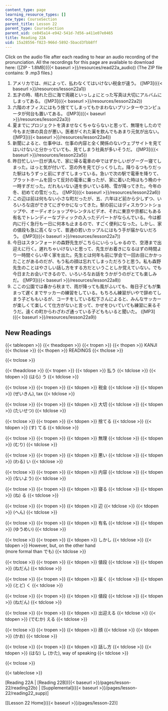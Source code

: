 ```yaml
---
content_type: page
learning_resource_types: []
ocw_type: CourseSection
parent_title: Lesson 22
parent_type: CourseSection
parent_uid: ce845a14-e942-541d-7d56-a411e07e0465
title: Reading 22A
uid: 15a28556-f823-966d-5892-5bacd3fbb8ff
---
```


Click on the audio file after each reading to hear an audio recording of the pronunciation. All the recordings for this page are available to download here: ([ZIP - 1.8MB]({{< baseurl >}}/resources/read22a_audio)) (The ZIP file contains: 9 .mp3 files.)

1.  アメリカでは、州によって、払わなくてはいけない税金が違う。 ([MP3]({{< baseurl >}}/resources/lesson22a1))
2.  五才の時、晴れた日に海で両親といっしょにとった写真は大切にアルバムにしまってある。 ([MP3]({{< baseurl >}}/resources/lesson22a2))
3.  六階のオフィスにはもう捨ててしまってもかまわないプリンターやコンピュータが何台も置いてある。 ([MP3]({{< baseurl >}}/resources/lesson22a3))
4.  夏までにプロジェクトを済ませなくちゃならないと思って、無理をしたので今もまだ体の具合が悪い。医者がくれた薬を飲んでもあまり元気が出ない。 ([MP3]({{< baseurl >}}/resources/lesson22a4))
5.  新聞によると、仕事中は、仕事の内容と全く関係のないウェブサイトを見てはいけないと分かっていても、見てしまう社員が多いそうだ。 ([MP3]({{< baseurl >}}/resources/lesson22a5))
6.  昨日忙しい一日が済んで、家に帰る電車の中ではずかしいがグーグー寝てしまった。はっと気が付いて、窓の外を見てびっくりした。降りるつもりだった駅はもうずっと前にすぎてしまっている。急いで次の駅で電車を降りて、プラットホームを回って反対の電車に乗ったが、家に着いた時はもう晩の十一時すぎだった。だれもいない道を歩いている時、雪が降ってきた。今年の冬、初めての雪だった。 ([MP3]({{< baseurl >}}/resources/lesson22a6))
7.  この辺は前は何もない小さな町だったが、五、六年ほど前から少しずつ、いろいろな店ができてにぎやかになってきた。駅の前にはディスカウントショップや、オーディオショップやレンタルビデオ、それに東京や京都にもある有名でトレンディーなブティックの入ったデパートがならんでいる。今は都内に行く急行も一日に何本も止まるので、すごく便利になった。しかし、家の値段も急に高くなって、普通の若いカップルにはもう手が届かないだろう。 ([MP3]({{< baseurl >}}/resources/lesson22a7))
8.  今日はスタンフォードの森野先生がこちらにいらっしゃるので、空港まで出迎えに行く。遅れちゃいけないと思って、先生がお着きになるはずの時間より一時間ぐらい早く家を出た。先生とは何年も前に学会で一回お目にかかったことがあるのだが、もう私の顔は忘れてしまっただろうと思う。私も森野先生のことはやさしい話し方をする方だということしか覚えていない。でも今日またお会いできるので、いろいろなお話をうかがうのがとても楽しみだ。 ([MP3]({{< baseurl >}}/resources/lesson22a8))
9.  ここの公園では春から秋まで、雨が降っても風がふいても、毎日子どもが集まって遅くまでサッカーの練習をしている。もちろん練習がいやで辞めてしまう子どももいるが、コーチをしている松下さんによると、みんなサッカーが楽しくて楽しくて仕方がないと言って、かぜをひいていても練習に来るそうだ。遠くの町からわざわざ通っている子どももいると聞いた。 ([MP3]({{< baseurl >}}/resources/lesson22a9))

New Readings
------------

{{< tableopen >}}
{{< theadopen >}}
{{< tropen >}}
{{< thopen >}}
KANJI
{{< thclose >}}
{{< thopen >}}
READINGS
{{< thclose >}}

{{< trclose >}}

{{< theadclose >}}
{{< tropen >}}
{{< tdopen >}}
払う
{{< tdclose >}}
{{< tdopen >}}
(はら) う
{{< tdclose >}}

{{< trclose >}}
{{< tropen >}}
{{< tdopen >}}
税金
{{< tdclose >}}
{{< tdopen >}}
(ぜいきん), tax
{{< tdclose >}}

{{< trclose >}}
{{< tropen >}}
{{< tdopen >}}
大切
{{< tdclose >}}
{{< tdopen >}}
(たいせつ)
{{< tdclose >}}

{{< trclose >}}
{{< tropen >}}
{{< tdopen >}}
捨てる
{{< tdclose >}}
{{< tdopen >}}
(す) てる
{{< tdclose >}}

{{< trclose >}}
{{< tropen >}}
{{< tdopen >}}
無理
{{< tdclose >}}
{{< tdopen >}}
(むり)
{{< tdclose >}}

{{< trclose >}}
{{< tropen >}}
{{< tdopen >}}
悪い
{{< tdclose >}}
{{< tdopen >}}
(わる) い
{{< tdclose >}}

{{< trclose >}}
{{< tropen >}}
{{< tdopen >}}
内容
{{< tdclose >}}
{{< tdopen >}}
(ないよう)
{{< tdclose >}}

{{< trclose >}}
{{< tropen >}}
{{< tdopen >}}
寝る
{{< tdclose >}}
{{< tdopen >}}
(ね) る
{{< tdclose >}}

{{< trclose >}}
{{< tropen >}}
{{< tdopen >}}
辺 
{{< tdclose >}}
{{< tdopen >}}
(へん)
{{< tdclose >}}

{{< trclose >}}
{{< tropen >}}
{{< tdopen >}}
有名
{{< tdclose >}}
{{< tdopen >}}
(ゆうめい)
{{< tdclose >}}

{{< trclose >}}
{{< tropen >}}
{{< tdopen >}}
しかし 
{{< tdclose >}}
{{< tdopen >}}
However, but, on the other hand  
(more formal than でも)
{{< tdclose >}}

{{< trclose >}}
{{< tropen >}}
{{< tdopen >}}
値段 
{{< tdclose >}}
{{< tdopen >}}
(ねだん)
{{< tdclose >}}

{{< trclose >}}
{{< tropen >}}
{{< tdopen >}}
届く 
{{< tdclose >}}
{{< tdopen >}}
(とど) く
{{< tdclose >}}

{{< trclose >}}
{{< tropen >}}
{{< tdopen >}}
値段 
{{< tdclose >}}
{{< tdopen >}}
(ねだん)
{{< tdclose >}}

{{< trclose >}}
{{< tropen >}}
{{< tdopen >}}
出迎える 
{{< tdclose >}}
{{< tdopen >}}
(でむか) える
{{< tdclose >}}

{{< trclose >}}
{{< tropen >}}
{{< tdopen >}}
顔
{{< tdclose >}}
{{< tdopen >}}
(かお)
{{< tdclose >}}

{{< trclose >}}
{{< tropen >}}
{{< tdopen >}}
話し方
{{< tdclose >}}
{{< tdopen >}}
(はな) し (かた), way of speaking
{{< tdclose >}}

{{< trclose >}}

{{< tableclose >}}

\[Reading 22A | [Reading 22B]({{< baseurl >}}/pages/lesson-22/reading22b) | [Supplemental]({{< baseurl >}}/pages/lesson-22/reading22_supp)\]

\[[Lesson 22 Home]({{< baseurl >}}/pages/lesson-22)\]
